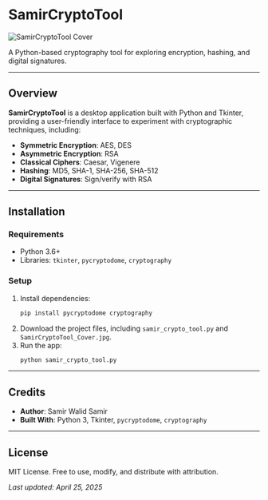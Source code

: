 # SamirCryptoTool

![SamirCryptoTool Cover](SamirCryptoTool_Cover.jpg)

A Python-based cryptography tool for exploring encryption, hashing, and digital signatures.

---

## Overview

**SamirCryptoTool** is a desktop application built with Python and Tkinter, providing a user-friendly interface to experiment with cryptographic techniques, including:

- **Symmetric Encryption**: AES, DES
- **Asymmetric Encryption**: RSA
- **Classical Ciphers**: Caesar, Vigenere
- **Hashing**: MD5, SHA-1, SHA-256, SHA-512
- **Digital Signatures**: Sign/verify with RSA

---

## Installation

### Requirements
- Python 3.6+
- Libraries: `tkinter`, `pycryptodome`, `cryptography`

### Setup
1. Install dependencies:
   ```bash
   pip install pycryptodome cryptography
   ```
2. Download the project files, including `samir_crypto_tool.py` and `SamirCryptoTool_Cover.jpg`.
3. Run the app:
   ```bash
   python samir_crypto_tool.py
   ```

---



## Credits

- **Author**: Samir Walid Samir 
- **Built With**: Python 3, Tkinter, `pycryptodome`, `cryptography`

---

## License

MIT License. Free to use, modify, and distribute with attribution.

*Last updated: April 25, 2025*
